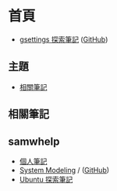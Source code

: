 
# 首頁

* [gsettings 探索筆記](https://samwhelp.github.io/note-about-archlinux/) ([GitHub](https://github.com/samwhelp/note-about-archlinux))


## 主題

* [相關筆記](#相關筆記)





## 相關筆記

## samwhelp

* [個人筆記](https://samwhelp.github.io/book/)
* [System Modeling](https://samwhelp.github.io/system-modeling/) / ([GitHub](https://github.com/samwhelp/system-modeling))
* [Ubuntu 探索筆記](https://samwhelp.github.io/note-about-ubuntu/)
